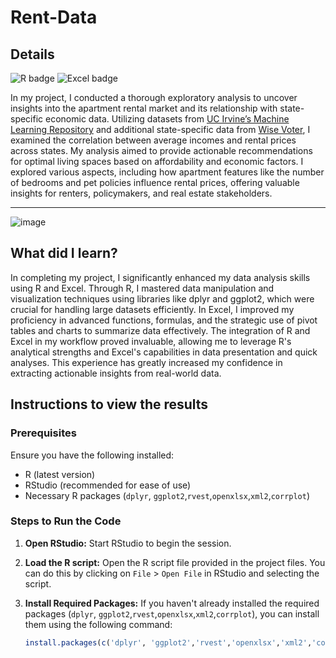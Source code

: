 # Rent-Data
## Details
![R badge](https://img.shields.io/badge/R-276DC3?style=for-the-badge&logo=r&logoColor=white)
![Excel badge](https://img.shields.io/badge/Microsoft_Excel-217346?style=for-the-badge&logo=microsoft-excel&logoColor=white)

In my project, I conducted a thorough exploratory analysis to uncover insights into the apartment rental market and its relationship with state-specific economic data. Utilizing datasets from [UC Irvine’s Machine Learning Repository](https://archive.ics.uci.edu/dataset/555/apartment+for+rent+classified) and additional state-specific data from [Wise Voter](https://wisevoter.com/state-rankings/average-income-by-state/), I examined the correlation between average incomes and rental prices across states. My analysis aimed to provide actionable recommendations for optimal living spaces based on affordability and economic factors. I explored various aspects, including how apartment features like the number of bedrooms and pet policies influence rental prices, offering valuable insights for renters, policymakers, and real estate stakeholders.

---

![image](https://github.com/huntergibson/Rent-Data/assets/114520043/34a00533-ed73-4e79-b7b7-073f2f28883d)




## What did I learn?
In completing my project, I significantly enhanced my data analysis skills using R and Excel. Through R, I mastered data manipulation and visualization techniques using libraries like dplyr and ggplot2, which were crucial for handling large datasets efficiently. In Excel, I improved my proficiency in advanced functions, formulas, and the strategic use of pivot tables and charts to summarize data effectively. The integration of R and Excel in my workflow proved invaluable, allowing me to leverage R's analytical strengths and Excel's capabilities in data presentation and quick analyses. This experience has greatly increased my confidence in extracting actionable insights from real-world data.


## Instructions to view the results

### Prerequisites
Ensure you have the following installed:
- R (latest version)
- RStudio (recommended for ease of use)
- Necessary R packages (`dplyr`, `ggplot2`,`rvest`,`openxlsx`,`xml2`,`corrplot`)

### Steps to Run the Code

1. **Open RStudio:**
   Start RStudio to begin the session.

2. **Load the R script:**
   Open the R script file provided in the project files. You can do this by clicking on `File` > `Open File` in RStudio and selecting the script.

3. **Install Required Packages:**
   If you haven't already installed the required packages (`dplyr`, `ggplot2`,`rvest`,`openxlsx`,`xml2`,`corrplot`), you can install them using the following command:
   ```R
   install.packages(c('dplyr', 'ggplot2','rvest','openxlsx','xml2','corrplot'))


